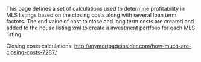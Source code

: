This page defines a set of calculations used to determine profitability in MLS listings based on the closing costs along with several loan term factors. The end value of cost to close and long term costs are created and added to the house listing xml to create a investment portfolio for each MLS listing. 



Closing costs calculations: http://mymortgageinsider.com/how-much-are-closing-costs-7287/



